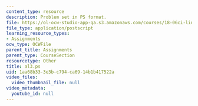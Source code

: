 ```yaml
---
content_type: resource
description: Problem set in PS format.
file: https://ol-ocw-studio-app-qa.s3.amazonaws.com/courses/18-06ci-linear-algebra-communications-intensive-spring-2004/1aa68b333e3bc794ca6914b1b417522a_al3.ps
file_type: application/postscript
learning_resource_types:
- Assignments
ocw_type: OCWFile
parent_title: Assignments
parent_type: CourseSection
resourcetype: Other
title: al3.ps
uid: 1aa68b33-3e3b-c794-ca69-14b1b417522a
video_files:
  video_thumbnail_file: null
video_metadata:
  youtube_id: null
---
```

